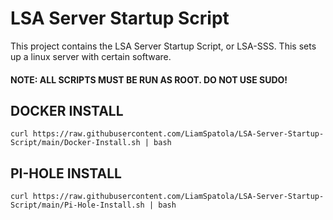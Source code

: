 # LSA Server Startup Script

This project contains the LSA Server Startup Script, or LSA-SSS. This sets up a linux server with certain software.

#### NOTE: ALL SCRIPTS MUST BE RUN AS ROOT. DO NOT USE SUDO!

## DOCKER INSTALL ##
`curl https://raw.githubusercontent.com/LiamSpatola/LSA-Server-Startup-Script/main/Docker-Install.sh | bash`

## PI-HOLE INSTALL ##
`curl https://raw.githubusercontent.com/LiamSpatola/LSA-Server-Startup-Script/main/Pi-Hole-Install.sh | bash`
